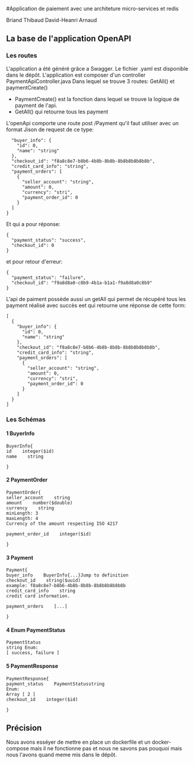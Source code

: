 #Application de paiement avec une architeture micro-services et redis

Briand Thibaud
David-Heanri Arnaud

## La base de l'application OpenAPI
### Les routes
L'application a été généré grâce a Swagger. Le fichier .yaml est disponible dans le dépôt.
L'application est composer d'un controller PaymentApiController.java
Dans lequel se trouve 3 routes: GetAll() et paymentCreate()
- PaymentCreate() est la fonction dans lequel se trouve la logique de payment de l'api.
- GetAll() qui retourne tous les payment

L'openApi comporte une route post /Payment qu'il faut utiliser avec un format Jison de request de ce type:
```{
  "buyer_info": {
    "id": 0,
    "name": "string"
  },
  "checkout_id": "f8a8c8e7-b8b6-4b8b-8b8b-8b8b8b8b8b8b",
  "credit_card_info": "string",
  "payment_orders": [
    {
      "seller_account": "string",
      "amount": 0,
      "currency": "stri",
      "payment_order_id": 0
    }
  ]
}
```
Et qui a pour réponse:
```
{
  "payment_status": "success",
  "checkout_id": 0
}
```
 et pour retour d'erreur:
```
{
  "payment_status": "failure",
  "checkout_id": "f9a8d8a0-c8b9-4b1a-b1a1-f9a8d8a0c8b9"
}
```
L'api de paiment possède aussi un getAll qui permet de récupéré tous les payment réalisé avec succès eet qui retourne une réponse
de cette form:
```
[
  {
    "buyer_info": {
      "id": 0,
      "name": "string"
    },
    "checkout_id": "f8a8c8e7-b8b6-4b8b-8b8b-8b8b8b8b8b8b",
    "credit_card_info": "string",
    "payment_orders": [
      {
        "seller_account": "string",
        "amount": 0,
        "currency": "stri",
        "payment_order_id": 0
      }
    ]
  }
]
```

### Les Schémas
#### 1 BuyerInfo
```
BuyerInfo{
id    integer($id)
name    string
 
}
```
#### 2 PaymentOrder
```
PaymentOrder{
seller_account    string
amount    number($double)
currency    string
minLength: 3
maxLength: 4
Currency of the amount respecting ISO 4217

payment_order_id    integer($id)
 
}
```
#### 3 Payment
```
Payment{
buyer_info    BuyerInfo{...}Jump to definition
checkout_id    string($uuid)
example: f8a8c8e7-b8b6-4b8b-8b8b-8b8b8b8b8b8b
credit_card_info    string
credit card information.

payment_orders    [...]
 
}
```

#### 4 Enum PaymentStatus
```
PaymentStatus
string Enum:
[ success, failure ]
```

#### 5 PaymentResponse
```
PaymentResponse{
payment_status    PaymentStatusstring
Enum:
Array [ 2 ]
checkout_id    integer($id)
 
}
```

## Précision
Nous avons esséyer de mettre en place un dockerfile et un docker-compose mais il ne fonctionne pas et nous ne savons pas pouquoi mais nous l'avons quand meme mis dans le dépôt.